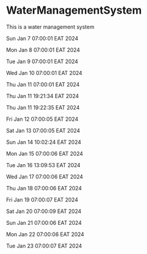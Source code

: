 # WaterManagementSystem
This is a water management system

Sun Jan  7 07:00:01 EAT 2024

Mon Jan  8 07:00:01 EAT 2024

Tue Jan  9 07:00:01 EAT 2024

Wed Jan 10 07:00:01 EAT 2024

Thu Jan 11 07:00:01 EAT 2024

Thu Jan 11 19:21:34 EAT 2024

Thu Jan 11 19:22:35 EAT 2024

Fri Jan 12 07:00:05 EAT 2024

Sat Jan 13 07:00:05 EAT 2024

Sun Jan 14 10:02:24 EAT 2024

Mon Jan 15 07:00:06 EAT 2024

Tue Jan 16 13:09:53 EAT 2024

Wed Jan 17 07:00:06 EAT 2024

Thu Jan 18 07:00:06 EAT 2024

Fri Jan 19 07:00:07 EAT 2024

Sat Jan 20 07:00:09 EAT 2024

Sun Jan 21 07:00:06 EAT 2024

Mon Jan 22 07:00:06 EAT 2024

Tue Jan 23 07:00:07 EAT 2024
